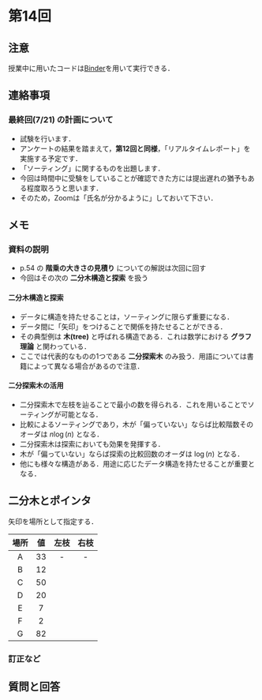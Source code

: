 # 第14回

## 注意

授業中に用いたコードは[Binder](https://mybinder.org/v2/gh/ritsumei-aoi/21jk1/HEAD)を用いて実行できる．


## 連絡事項

### 最終回(7/21) の計画について

- 試験を行います．
- アンケートの結果を踏まえて，**第12回と同様**，「リアルタイムレポート」を実施する予定です．
- 「ソーティング」に関するものを出題します．
- 今回は時間中に受験をしていることが確認できた方には提出遅れの猶予もある程度取ろうと思います． 
- そのため，Zoomは「氏名が分かるように」しておいて下さい．

## メモ


### 資料の説明

- p.54 の **階乗の大きさの見積り** についての解説は次回に回す
- 今回はその次の **二分木構造と探索** を扱う

#### 二分木構造と探索

- データに構造を持たせることは，ソーティングに限らず重要になる．
- データ間に「矢印」をつけることで関係を持たせることができる．
- その典型例は **木(tree)** と呼ばれる構造である．これは数学における **グラフ理論** と関わっている．
- ここでは代表的なものの1つである **二分探索木** のみ扱う．用語については書籍によって異なる場合があるので注意．

#### 二分探索木の活用

- 二分探索木で左枝を辿ることで最小の数を得られる．これを用いることでソーティングが可能となる．
- 比較によるソーティングであり，木が「偏っていない」ならば比較階数そのオーダは $n\log(n)$ となる．
- 二分探索木は探索においても効果を発揮する．
- 木が「偏っていない」ならば探索の比較回数のオーダは $\log(n)$ となる．
- 他にも様々な構造がある．用途に応じたデータ構造を持たせることが重要となる．

## 二分木とポインタ

矢印を場所として指定する．

|  場所  | 値  | 左枝 | 右枝 |
| :----: | :----: | :----: | :----: | 
|  A  |  33  |  -   |  -   |
|  B  |  12  |     |     |
|  C  |  50  |     |     |
|  D  |  20  |     |     |
|  E  |  7  |     |     |
|  F  |  2  |     |     |
|  G  |  82  |     |     |


### 訂正など



## 質問と回答





